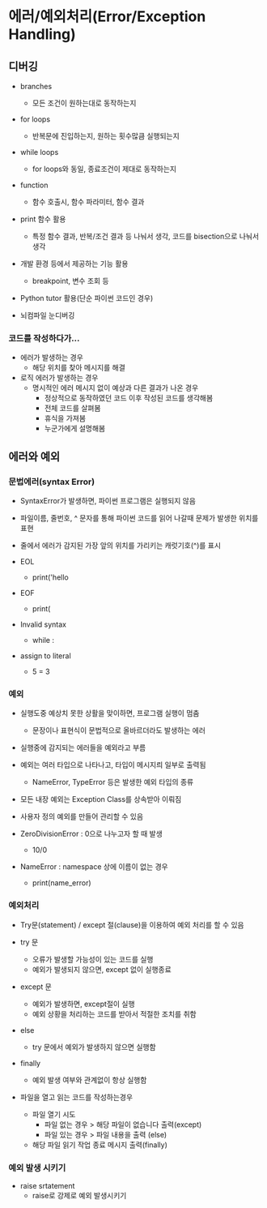 # 에러/예외처리(Error/Exception Handling)



## 디버깅

- branches
  - 모든 조건이 원하는대로 동작하는지
- for loops
  - 반복문에 진입하는지, 원하는 횟수많큼 실행되는지
- while loops
  - for loops와 동일, 종료조건이 제대로 동작하는지
- function
  - 함수 호출시, 함수 파라미터, 함수 결과

- print 함수 활용
  - 특정 함수 결과, 반복/조건 결과 등 나눠서 생각, 코드를 bisection으로 나눠서 생각
- 개발 환경 등에서 제공하는 기능 활용
  - breakpoint, 변수 조회 등
- Python tutor 활용(단순 파이썬 코드인 경우)
- 뇌컴파일 눈디버깅

### 코드를 작성하다가...

- 에러가 발생하는 경우
  - 해당 위치를 찾아 메시지를 해결
- 로직 에러가 발생하는 경우
  - 명시적인 에러 메시지 없이 예상과 다른 결과가 나온 경우
    - 정상적으로 동작하였던 코드 이후 작성된 코드를 생각해봄
    - 전체 코드를 살펴봄
    - 휴식을 가져봄
    - 누군가에게 설명해봄



## 에러와 예외

### 문법에러(syntax Error)

- SyntaxError가 발생하면, 파이썬 프로그램은 실행되지 않음
- 파일이름, 줄번호, ^ 문자를 통해 파이썬 코드를 읽어 나갈때 문제가 발생한 위치를 표현
- 줄에서 에러가 감지된 가장 앞의 위치를 가리키는 캐럿기호(^)를 표시

- EOL
  - print('hello  
- EOF
  - print(

- Invalid syntax
  - while :
- assign to literal
  - 5 = 3



### 예외

- 실행도중 예상치 못한 상활을 맞이하면, 프로그램 실행이 멈춤
  - 문장이나 표현식이 문법적으로 올바르더라도 발생하는 에러
- 실행중에 감지되는 에러들을 예외라고 부름
- 예외는 여러 타입으로 나타나고, 타입이 메시지릐 일부로 출력됨
  - NameError, TypeError 등은 발생한 예외 타입의 종류
- 모든 내장 예외는 Exception Class를 상속받아 이뤄짐
- 사용자 정의 예외를 만들어 관리할 수 있음



- ZeroDivisionError : 0으로 나누고자 할 때 발생
  - 10/0
- NameError : namespace 상에 이름이 없는 경우
  - print(name_error)

### 예외처리

- Try문(statement) / except 절(clause)을 이용하여 예외 처리를 할 수 있음
- try 문
  - 오류가 발생할 가능성이 있는 코드를 실행
  - 예외가 발생되지 않으면, except 없이 실행종료
- except 문
  - 예외가 발생하면, except절이 실행
  - 예외 상황을 처리하는 코드를 받아서 적절한 조치를 취함
- else
  - try 문에서 예외가 발생하지 않으면 실행함
- finally
  - 예외 발생 여부와 관계없이 항상 실행함







- 파일을 열고 읽는 코드를 작성하는경우
  - 파일 열기 시도
    - 파일 없는 경우 > 해당 파일이 없습니다 출력(except)
    - 파일 있는 경우 > 파일 내용을 출력 (else)
  - 해당 파일 읽기 작업 종료 메시지 출력(finally)





### 예외 발생 시키기

- raise srtatement
  - raise로 강제로 예외 발생시키기